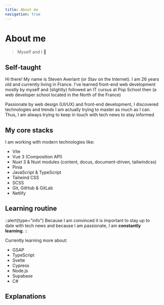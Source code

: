 ```yaml
---
title: About me
navigation: true
---
```


# About me

> Myself and I 🎤

## Self-taught

Hi there! My name is Steven Averlant (or Stav on the Internet). I am 26 years old and currently living in France. I've learned front-end web development mostly by myself and (slightly) followed an IT cursus at Pop School then (a web developer school located in the North of the France)

Passionate by web design (UI/UX) and front-end development, I discovered technologies and trends I am actually trying to master as much as I can. Thus, I am always trying to keep in touch with tech news to stay informed

## My core stacks

I am working with modern technologies like:

* Vite
* Vue 3 (Composition API)
* Nuxt 3 & Nuxt modules (content, docus, document-driven, tailwindcss)
* Pinia
* JavaScript & TypeScript
* Tailwind CSS
* SCSS
* Git, GitHub & GitLab
* Netlify

## Learning routine

::alert{type="info"}
Because I am convinced it is important to stay up to date with tech news and because I am passionate, I am **constantly learning**.
::

Currently learning more about:
* GSAP
* TypeScript
* Svelte
* Cypress
* Node.js
* Supabase
* C#

## Explanations